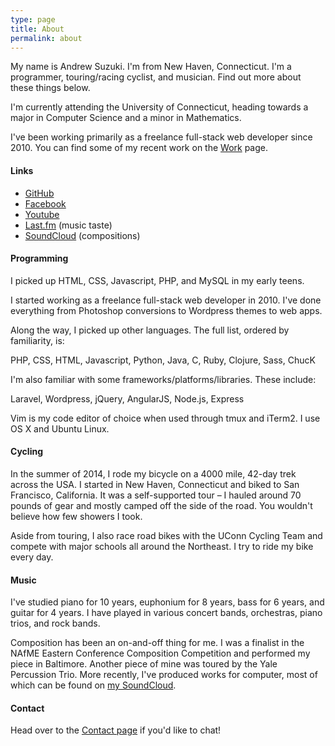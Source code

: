 ```yaml
---
type: page
title: About
permalink: about
---
```


My name is Andrew Suzuki. I'm from New Haven, Connecticut. I'm a programmer, touring/racing cyclist, and musician. Find out more about these things below.

I'm currently attending the University of Connecticut, heading towards a major in Computer Science and a minor in Mathematics.

I've been working primarily as a freelance full-stack web developer since 2010. You can find some of my recent work on the <a href="/work">Work</a> page.

#### Links

* [GitHub](https://github.com/andrewsuzuki)
* [Facebook](https://www.facebook.com/andrew.suzuki)
* [Youtube](https://www.youtube.com/channel/UCPPK6UgKJrFLVuzu-W-zudA)
* [Last.fm](http://www.last.fm/user/SquireSuzuki) (music taste)
* [SoundCloud](https://soundcloud.com/andrewsuzuki) (compositions)

#### Programming

I picked up HTML, CSS, Javascript, PHP, and MySQL in my early teens.

I started working as a freelance full-stack web developer in 2010. I've done everything from Photoshop conversions to Wordpress themes to web apps.

Along the way, I picked up other languages. The full list, ordered by familiarity, is:

PHP, CSS, HTML, Javascript, Python, Java, C, Ruby, Clojure, Sass, ChucK

I'm also familiar with some frameworks/platforms/libraries. These include:

Laravel, Wordpress, jQuery, AngularJS, Node.js, Express

Vim is my code editor of choice when used through tmux and iTerm2. I use OS X and Ubuntu Linux.

#### Cycling

In the summer of 2014, I rode my bicycle on a 4000 mile, 42-day trek across the USA. I started in New Haven, Connecticut and biked to San Francisco, California. It was a self-supported tour &ndash; I hauled around 70 pounds of gear and mostly camped off the side of the road. You wouldn't believe how few showers I took.

Aside from touring, I also race road bikes with the UConn Cycling Team and compete with major schools all around the Northeast. I try to ride my bike every day.

#### Music

I've studied piano for 10 years, euphonium for 8 years, bass for 6 years, and guitar for 4 years. I have played in various concert bands, orchestras, piano trios, and rock bands.

Composition has been an on-and-off thing for me. I was a finalist in the NAfME Eastern Conference Composition Competition and performed my piece in Baltimore. Another piece of mine was toured by the Yale Percussion Trio. More recently, I've produced works for computer, most of which can be found on [my SoundCloud](https://soundcloud.com/andrewsuzuki).

#### Contact

Head over to the [Contact page](/contact) if you'd like to chat!
